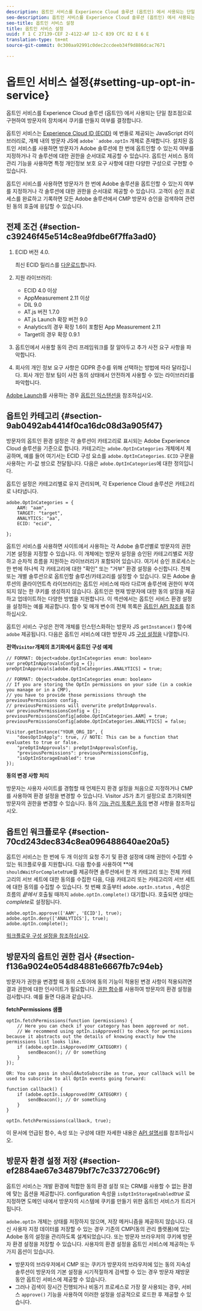 ```yaml
---
description: 옵트인 서비스를 Experience Cloud 솔루션 (옵트인) 에서 사용되는 단일 참조점으로 구현하여 방문자의 장치에서 쿠키를 만들지 여부를 결정합니다.
seo-description: 옵트인 서비스를 Experience Cloud 솔루션 (옵트인) 에서 사용되는 단일 참조점으로 구현하여 방문자의 장치에서 쿠키를 만들지 여부를 결정합니다.
seo-title: 옵트인 서비스 설정
title: 옵트인 서비스 설정
uuid: F 1 C 27139-CEF 2-4122-AF 12-C 839 CFC 82 E 6 E
translation-type: tm+mt
source-git-commit: 0c300aa92991c0dec2ccdeeb34f9d886dcac7671

---
```



# 옵트인 서비스 설정{#setting-up-opt-in-service}

옵트인 서비스를 Experience Cloud 솔루션 (옵트인) 에서 사용되는 단일 참조점으로 구현하여 방문자의 장치에서 쿠키를 만들지 여부를 결정합니다.

옵트인 서비스는 [Experience Cloud ID (ECID)](https://marketing.adobe.com/resources/help/en_US/mcvid/) 에 번들로 제공되는 JavaScript 라이브러리로, 개체 내의 방문자 JS에 `adobe``adobe.optIn` 개체로 존재합니다. 설치된 옵트인 서비스를 사용하면 방문자가 Adobe 솔루션에 한 번에 옵트인할 수 있는지 여부를 지정하거나 각 솔루션에 대한 권한을 순서대로 제공할 수 있습니다. 옵트인 서비스 동의 관리 기능을 사용하면 특정 개인정보 보호 요구 사항에 대한 다양한 구성으로 구현할 수 있습니다.

옵트인 서비스를 사용하면 방문자가 한 번에 Adobe 솔루션을 옵트인할 수 있는지 여부를 지정하거나 각 솔루션에 대한 권한을 순서대로 제공할 수 있습니다. 고객이 승인 프로세스를 완료하고 기록하면 모든 Adobe 솔루션에서 CMP 방문자 승인을 검색하여 관련된 동의 호출에 응답할 수 있습니다.

## 전제 조건 {#section-c39246f45e514c8ea9fdbe6f7ffa3ad0}

1. ECID 버전 4.0.

   최신 ECID 릴리스를 [다운로드](https://github.com/Adobe-Marketing-Cloud/id-service/releases)합니다.

1. 지원 라이브러리:

   * ECID 4.0 이상
   * AppMeasurement 2.11 이상
   * DIL 9.0
   * AT.js 버전 1.7.0
   * AT.js Launch 확장 버전 9.0
   * Analytics의 경우 확장 1.6이 포함된 App Measurement 2.11
   * Target의 경우 확장 0.9.1

1. 옵트인에서 사용할 동의 관리 프레임워크를 잘 알아두고 추가 사전 요구 사항을 파악합니다.

   <!--
   For IAB, see here for additional pre-reqs.
   -->

1. 회사의 개인 정보 요구 사항은 GDPR 준수를 위해 선택하는 방법에 따라 달라집니다. 회사 개인 정보 팀이 사전 동의 상태에서 안전하게 사용할 수 있는 라이브러리를 파악합니다.

[Adobe Launch](https://docs.adobelaunch.com/)를 사용하는 경우 [옵트인 익스텐션을](../../implementation-guides/opt-in-service/launch.md) 참조하십시오.

## 옵트인 카테고리 {#section-9ab0492ab4414f0ca16dc08d3a905f47}

방문자의 옵트인 환경 설정은 각 솔루션이 카테고리로 표시되는 Adobe Experience Cloud 솔루션을 기준으로 합니다. 카테고리는 `adobe.OptInCategories` 개체에서 제공하며, 예를 들어 여기서는 ECID 구성 요소를 `adobe.OptInCategories`. `ECID` 구문을 사용하는 키-값 쌍으로 전달됩니다. 다음은 `adobe.OptInCategories`에 대한 정의입니다.

옵트인 설정은 카테고리별로 유지 관리되며, 각 Experience Cloud 솔루션은 카테고리로 나타냅니다.

```
adobe.OptInCategories = { 
    AAM: "aam", 
    TARGET: "target",  
    ANALYTICS: "aa", 
    ECID: "ecid", 
     
};
```

옵트인 서비스를 사용하면 사이트에서 사용하는 각 Adobe 솔루션별로 방문자의 권한 기본 설정을 지정할 수 있습니다. 이 개체에는 방문자 설정을 승인된 카테고리별로 저장하고 순차적 흐름을 지원하는 라이브러리가 포함되어 있습니다. 여기서 승인 프로세스는 한 번에 하나씩 각 카테고리에 대한 &quot;확인&quot; 또는 &quot;거부&quot; 환경 설정을 수신합니다. 전체 또는 개별 솔루션으로 옵트인할 솔루션/카테고리를 설정할 수 있습니다.
모든 Adobe 솔루션의 클라이언트측 라이브러리는 옵트인 서비스에 따라 다르며 솔루션에 권한이 부여되지 않는 한 쿠키를 생성하지 않습니다. 옵트인은 현재 방문자에 대한 동의 설정을 제공하고 업데이트하는 다양한 방법을 지원합니다. 이 섹션에서는 옵트인 서비스 환경 설정을 설정하는 예를 제공합니다. 함수 및 매개 변수의 전체 목록은 [옵트인 API 참조를](../../implementation-guides/opt-in-service/api.md#reference-4f30152333dd4990ab10c1b8b82fc867) 참조하십시오.

옵트인 서비스 구성은 전역 개체를 인스턴스화하는 방문자 JS `getInstance()` 함수에 `adobe` 제공됩니다. 다음은 옵트인 서비스에 대한 방문자 JS [구성 설정을](../../implementation-guides/opt-in-service/api.md#section-d66018342baf401389f248bb381becbf) 나열합니다.

**전역`Visitor`개체의 초기화에서 옵트인 구성 예제**

```
// FORMAT: Object<adobe.OptInCategories enum: boolean> 
var preOptInApprovalsConfig = {}; 
preOptInApprovals[adobe.OptInCategories.ANALYTICS] = true; 
  
// FORMAT: Object<adobe.OptInCategories enum: boolean> 
// If you are storing the OptIn permissions on your side (in a cookie you manage or in a CMP), 
// you have to provide those permissions through the previousPermissions config. 
// previousPermissions will overwrite preOptInApprovals. 
var previousPermissionsConfig = {}; 
previousPermissionsConfig[adobe.OptInCategories.AAM] = true; 
previousPermissionsConfig[adobe.OptInCategories.ANALYTICS] = false; 
  
Visitor.getInstance("YOUR_ORG_ID", { 
    "doesOptInApply": true, // NOTE: This can be a function that evaluates to true or false. 
    "preOptInApprovals": preOptInApprovalsConfig, 
    "previousPermissions": previousPermissionsConfig, 
    "isOptInStorageEnabled": true 
});
```

**동의 변경 사항 처리**

방문자는 사용자 사이트를 경험할 때 언제든지 환경 설정을 처음으로 지정하거나 CMP를 사용하여 환경 설정을 변경할 수 있습니다. Visitor JS가 초기 설정으로 초기화되면 방문자의 권한을 변경할 수 있습니다. 동의 [기능 관리 목록은 동의](../../implementation-guides/opt-in-service/api.md#section-c3d85403ff0d4394bd775c39f3d001fc) 변경 사항을 참조하십시오.

<!--
<p> *** <b>sample code block </b>*** </p>
-->

## 옵트인 워크플로우 {#section-70cd243dec834c8ea096488640ae20a5}

옵트인 서비스는 한 번에 두 개 이상의 요청 주기 및 환경 설정에 대해 권한이 수집할 수 있는 워크플로우를 지원합니다. 다음 함수를 사용하여 **에 `shouldWaitForComplete`true를 제공하면 솔루션에서 한 개 카테고리 또는 전체 카테고리의 서브 세트에 대한 동의를 수집한 다음, 다음 카테고리 또는 카테고리의 서브 세트에 대한 동의를 수집할 수 있습니다. 첫 번째 호출부터 `adobe.optIn.status` , 속성은 흐름의 *끝에서* 호출될 때까지 `adobe.optIn.complete()` 대기합니다. 호출되면 상태는 *complete*로 설정됩니다.

```
adobe.optIn.approve(['AAM', 'ECID'], true); 
adobe.optIn.deny(['ANALYTICS'], true); 
adobe.optIn.complete();
```

[워크플로우 구성 설정을 참조하십시오](../../implementation-guides/opt-in-service/api.md#section-2c5adfa5459c4e72b96d2693123a53c2).

## 방문자의 옵트인 권한 검사 {#section-f136a9024e054d84881e6667fb7c94eb}

방문자가 권한을 변경할 때 동의 스토어에 동의 기능이 적용된 변경 사항이 적용되려면 결과 권한에 대한 인사이트가 필요합니다. [권한 함수](../../implementation-guides/opt-in-service/api.md#section-7fe57279b5b44b4f8fe47e336df60155)를 사용하여 방문자의 환경 설정을 검사합니다. 예를 들면 다음과 같습니다.

**fetchPermissions 샘플**

```
optIn.fetchPermissions(function (permissions) { 
    // Here you can check if your category has been approved or not. 
    // We recommend using optIn.isApproved() to check for permissions because it abstracts out the details of knowing exactly how the permissions list looks like. 
    if (adobe.optIn.isApproved(MY_CATEGORY) { 
        sendBeacon(); // Or something 
    } 
});

OR: You can pass in shouldAutoSubscribe as true, your callback will be used to subscribe to all OptIn events going forward:

function callback() { 
    if (adobe.optIn.isApproved(MY_CATEGORY) { 
        sendBeacon(); // Or something 
    } 
}

optIn.fetchPermissions(callback, true);
```

이 문서에 언급된 함수, 속성 또는 구성에 대한 자세한 내용은 [API 설명서](../../implementation-guides/opt-in-service/api.md#reference-4f30152333dd4990ab10c1b8b82fc867)를 참조하십시오.

## 방문자 환경 설정 저장 {#section-ef2884ae67e34879bf7c7c3372706c9f}

옵트인 서비스는 개발 환경에 적합한 동의 환경 설정 또는 CRM를 사용할 수 없는 환경에 맞는 옵션을 제공합니다. configuration 속성을 `isOptInStorageEnabled`*true* 로 지정하면 도메인 내에서 방문자의 시스템에 쿠키를 만들기 위한 옵트인 서비스가 트리거됩니다.

`adobe.optIn` 개체는 상태를 저장하지 않으며, 저장 메커니즘을 제공하지 않습니다. 대신 사용자 지정 데이터를 저장할 수 있는 경우 기존의 CMP(동의 관리 플랫폼)에 있는 Adobe 동의 설정을 관리하도록 설계되었습니다. 또는 방문자 브라우저의 쿠키에 방문자 환경 설정을 저장할 수 있습니다. 사용자의 환경 설정을 옵트인 서비스에 제공하는 두 가지 옵션이 있습니다.

* 방문자의 브라우저에서 CMP 또는 쿠키가 방문자의 브라우저에 있는 동의 지속성 솔루션이 방문자의 기본 설정을 시기적절하게 검색할 수 있는 경우 방문자 재방문 동안 옵트인 서비스에 제공할 수 있습니다.
* 그러나 검색이 장시간 진행되거나 비동기 프로세스로 가장 잘 사용되는 경우, 서비스 `approve()` 기능을 사용하여 이러한 설정을 성공적으로 로드한 후 제공할 수 있습니다.


